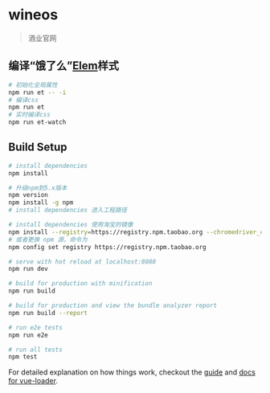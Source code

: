 # wineos

> 酒业官网

## 编译“饿了么”[Elem](http://element.eleme.io/)样式
```bash
# 初始化全局属性
npm run et -- -i
# 编译css
npm run et
# 实时编译css
npm run et-watch
```

## Build Setup

``` bash
# install dependencies
npm install

# 升级npm到5.x版本
npm version
npm install -g npm
# install dependencies 进入工程路径

# install dependencies 使用淘宝的镜像
npm install --registry=https://registry.npm.taobao.org --chromedriver_cdnurl=http://npm.taobao.org/mirrors/chromedriver --phantomjs_cdnurl=http://npm.taobao.org/mirrors/phantomjs
# 或者更换 npm 源，命令为 
npm config set registry https://registry.npm.taobao.org

# serve with hot reload at localhost:8080
npm run dev

# build for production with minification
npm run build

# build for production and view the bundle analyzer report
npm run build --report

# run e2e tests
npm run e2e

# run all tests
npm test
```

For detailed explanation on how things work, checkout the [guide](http://vuejs-templates.github.io/webpack/) and [docs for vue-loader](http://vuejs.github.io/vue-loader).
